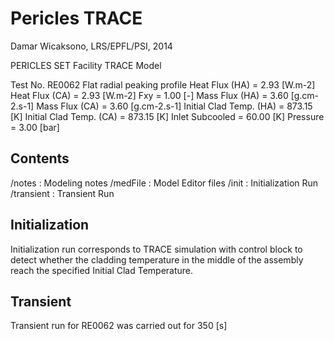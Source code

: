 # Pericles TRACE

Damar Wicaksono, LRS/EPFL/PSI, 2014

PERICLES SET Facility TRACE Model

Test No. RE0062
Flat radial peaking profile
Heat Flux (HA)             =   2.93 [W.m-2]
Heat Flux (CA)             =   2.93 [W.m-2]
Fxy                        =   1.00 [-]
Mass Flux (HA)             =   3.60 [g.cm-2.s-1]
Mass Flux (CA)             =   3.60 [g.cm-2.s-1]
Initial Clad Temp. (HA)    = 873.15 [K]
Initial Clad Temp. (CA)    = 873.15 [K]
Inlet Subcooled            =  60.00 [K]
Pressure                   =   3.00 [bar]

## Contents

/notes      : Modeling notes
/medFile    : Model Editor files
/init       : Initialization Run
/transient  : Transient Run

## Initialization

Initialization run corresponds to TRACE simulation with control block to detect
whether the cladding temperature in the middle of the assembly reach the 
specified Initial Clad Temperature.

## Transient

Transient run for RE0062 was carried out for 350 [s]

